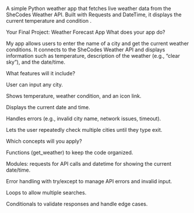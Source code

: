 A simple Python weather app that fetches live weather data from the SheCodes Weather API. Built with Requests and DateTime, it displays the current temperature and condition .


Your Final Project: Weather Forecast App
What does your app do?

My app allows users to enter the name of a city and get the current weather conditions. It connects to the SheCodes Weather API and displays information such as temperature, description of the weather (e.g., “clear sky”), and the date/time.

What features will it include?

User can input any city.

Shows temperature, weather condition, and an icon link.

Displays the current date and time.

Handles errors (e.g., invalid city name, network issues, timeout).

Lets the user repeatedly check multiple cities until they type exit.

Which concepts will you apply?

Functions (get_weather) to keep the code organized.

Modules: requests for API calls and datetime for showing the current date/time.

Error handling with try/except to manage API errors and invalid input.

Loops to allow multiple searches.

Conditionals to validate responses and handle edge cases.
